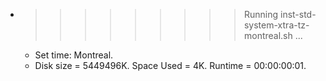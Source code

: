 * >>>>>>>>> Running inst-std-system-xtra-tz-montreal.sh ...
  * Set time: Montreal.
  * Disk size = 5449496K. Space Used = 4K. Runtime = 00:00:00:01.
